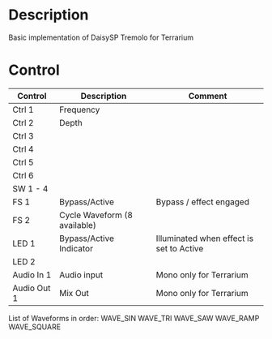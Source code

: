# Description
Basic implementation of DaisySP Tremolo for Terrarium

# Control

| Control | Description | Comment |
| --- | --- | --- |
| Ctrl 1 | Frequency |  |
| Ctrl 2 | Depth |   |
| Ctrl 3 |  | |
| Ctrl 4 |  |  |
| Ctrl 5 |  |  |
| Ctrl 6 |  |  |
| SW 1 - 4 |  | |
| FS 1 | Bypass/Active | Bypass / effect engaged |
| FS 2 | Cycle Waveform (8 available) |  |
| LED 1 | Bypass/Active Indicator |Illuminated when effect is set to Active |
| LED 2 |  |  |
| Audio In 1 | Audio input | Mono only for Terrarium |
| Audio Out 1 | Mix Out | Mono only for Terrarium |

List of Waveforms in order:
        WAVE_SIN
        WAVE_TRI
        WAVE_SAW
        WAVE_RAMP
        WAVE_SQUARE

